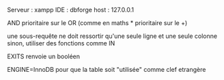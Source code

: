 Serveur : xampp
IDE : dbforge
host : 127.0.0.1

AND prioritaire sur le OR (comme en maths * prioritaire sur le +)

une sous-requête ne doit ressortir qu'une seule ligne et une seule colonne
sinon, utiliser des fonctions comme IN

EXITS renvoie un booléen

ENGINE=InnoDB pour que la table soit "utilisée" comme clef etrangère
